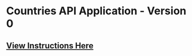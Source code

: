 # Countries API Application - Version 0

## [View Instructions Here](https://github.com/AnnieCannons/countries-app-instructions/tree/main/version-0)
